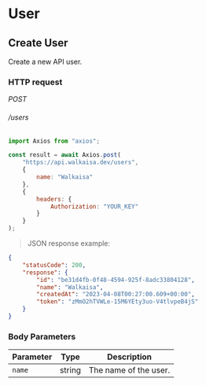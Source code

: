 # User

## Create User

Create a new API user.

### HTTP request

<div class="api-endpoint">
	<div class="endpoint-data">
		<i class="label label-post">POST</i>
		<h6>/users</h6>
	</div>
</div>

```javascript
import Axios from "axios";

const result = await Axios.post(
    "https://api.walkaisa.dev/users",
    {
        name: "Walkaisa"
    },
    {
        headers: {
            Authorization: "YOUR_KEY"
        }
    }
);
```

> JSON response example:

```json
{
    "statusCode": 200,
    "response": {
        "id": "be31d4fb-0f48-4594-925f-8adc33804128",
        "name": "Walkaisa",
        "createdAt": "2023-04-08T00:27:00.609+00:00",
        "token": "zMmO2hTVWLe-15M6YEty3uo-V4tlvpeB4jS"
    }
}
```

### Body Parameters

| Parameter | Type   | Description           |
| --------- | ------ | --------------------- |
| `name`    | string | The name of the user. |
